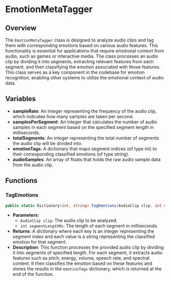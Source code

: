 # EmotionMetaTagger

## Overview
The `EmotionMetaTagger` class is designed to analyze audio clips and tag them with corresponding emotions based on various audio features. This functionality is essential for applications that require emotional context from audio, such as games or interactive media. The class processes an audio clip by dividing it into segments, extracting relevant features from each segment, and then classifying the emotion associated with those features. This class serves as a key component in the codebase for emotion recognition, enabling other systems to utilize the emotional context of audio data.

## Variables

- **sampleRate**: An integer representing the frequency of the audio clip, which indicates how many samples are taken per second.
- **samplesPerSegment**: An integer that calculates the number of audio samples in each segment based on the specified segment length in milliseconds.
- **totalSegments**: An integer representing the total number of segments the audio clip will be divided into.
- **emotionTags**: A dictionary that maps segment indices (of type int) to their corresponding classified emotions (of type string).
- **audioSamples**: An array of floats that holds the raw audio sample data from the audio clip.

## Functions

### TagEmotions
```csharp
public static Dictionary<int, string> TagEmotions(AudioClip clip, int segmentLengthMs)
```
- **Parameters**:
  - `AudioClip clip`: The audio clip to be analyzed.
  - `int segmentLengthMs`: The length of each segment in milliseconds.
- **Returns**: A dictionary where each key is an integer representing the segment index and each value is a string representing the classified emotion for that segment.
- **Description**: This function processes the provided audio clip by dividing it into segments of specified length. For each segment, it extracts audio features such as pitch, energy, volume, speech rate, and spectral content. It then classifies the emotion based on these features and stores the results in the `emotionTags` dictionary, which is returned at the end of the function.